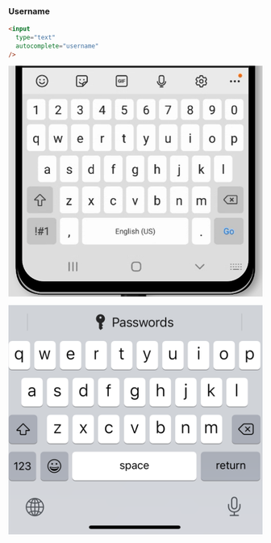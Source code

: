 ### Username

<div class="keyboards">

  ```html
  <input
    type="text"
    autocomplete="username"
  />
  ```

  ![Android keyboard: username](./images/android-username.png)

  ![iOS keyboard: username](./images/ios-username.png)

</div>
